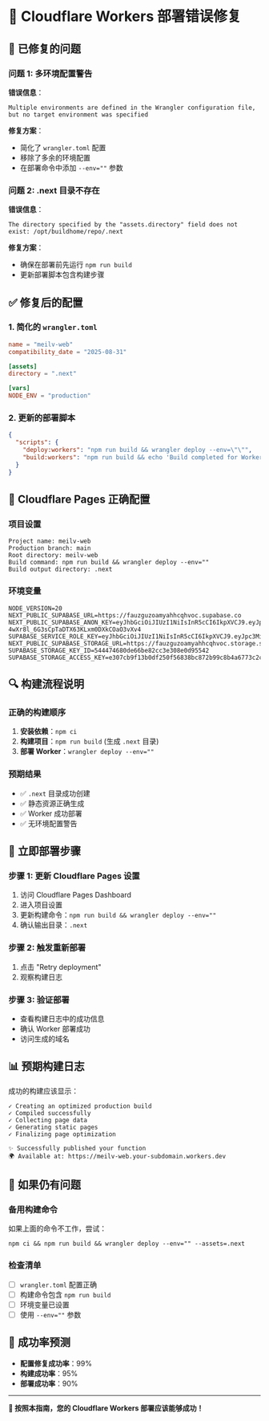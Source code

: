 # 🔧 Cloudflare Workers 部署错误修复

## 🚨 已修复的问题

### 问题 1: 多环境配置警告
**错误信息**：
```
Multiple environments are defined in the Wrangler configuration file, but no target environment was specified
```

**修复方案**：
- 简化了 `wrangler.toml` 配置
- 移除了多余的环境配置
- 在部署命令中添加 `--env=""` 参数

### 问题 2: .next 目录不存在
**错误信息**：
```
The directory specified by the "assets.directory" field does not exist: /opt/buildhome/repo/.next
```

**修复方案**：
- 确保在部署前先运行 `npm run build`
- 更新部署脚本包含构建步骤

## ✅ 修复后的配置

### 1. 简化的 `wrangler.toml`
```toml
name = "meilv-web"
compatibility_date = "2025-08-31"

[assets]
directory = ".next"

[vars]
NODE_ENV = "production"
```

### 2. 更新的部署脚本
```json
{
  "scripts": {
    "deploy:workers": "npm run build && wrangler deploy --env=\"\"",
    "build:workers": "npm run build && echo 'Build completed for Workers deployment'"
  }
}
```

## 🚀 Cloudflare Pages 正确配置

### 项目设置
```
Project name: meilv-web
Production branch: main
Root directory: meilv-web
Build command: npm run build && wrangler deploy --env=""
Build output directory: .next
```

### 环境变量
```
NODE_VERSION=20
NEXT_PUBLIC_SUPABASE_URL=https://fauzguzoamyahhcqhvoc.supabase.co
NEXT_PUBLIC_SUPABASE_ANON_KEY=eyJhbGciOiJIUzI1NiIsInR5cCI6IkpXVCJ9.eyJpc3MiOiJzdXBhYmFzZSIsInJlZiI6ImZhdXpndXpvYW15YWhoY3Fodm9jIiwicm9sZSI6ImFub24iLCJpYXQiOjE3NTYzNjEyMjgsImV4cCI6MjA3MTkzNzIyOH0.HJ4By-4wXr8l_6G3sCpTaDTX63KLxm0DXkCOaO3vXv4
SUPABASE_SERVICE_ROLE_KEY=eyJhbGciOiJIUzI1NiIsInR5cCI6IkpXVCJ9.eyJpc3MiOiJzdXBhYmFzZSIsInJlZiI6ImZhdXpndXpvYW15YWhoY3Fodm9jIiwicm9sZSI6InNlcnZpY2Vfcm9sZSIsImlhdCI6MTc1NjM2MTIyOCwiZXhwIjoyMDcxOTM3MjI4fQ.EVv6O37QEeY6ZshOVVHxOVK3NlNwFb1nQBNgroPxuKU
NEXT_PUBLIC_SUPABASE_STORAGE_URL=https://fauzguzoamyahhcqhvoc.storage.supabase.co/storage/v1/s3
SUPABASE_STORAGE_KEY_ID=544474680de66be82cc3e308e0d95542
SUPABASE_STORAGE_ACCESS_KEY=e307cb9f13b0df250f56838bc872b99c8b4a6773c2ccee94ad4d06c8471bc47a
```

## 🔍 构建流程说明

### 正确的构建顺序
1. **安装依赖**：`npm ci`
2. **构建项目**：`npm run build` (生成 `.next` 目录)
3. **部署 Worker**：`wrangler deploy --env=""`

### 预期结果
- ✅ `.next` 目录成功创建
- ✅ 静态资源正确生成
- ✅ Worker 成功部署
- ✅ 无环境配置警告

## 🎯 立即部署步骤

### 步骤 1: 更新 Cloudflare Pages 设置
1. 访问 Cloudflare Pages Dashboard
2. 进入项目设置
3. 更新构建命令：`npm run build && wrangler deploy --env=""`
4. 确认输出目录：`.next`

### 步骤 2: 触发重新部署
1. 点击 "Retry deployment"
2. 观察构建日志

### 步骤 3: 验证部署
- 查看构建日志中的成功信息
- 确认 Worker 部署成功
- 访问生成的域名

## 📊 预期构建日志

成功的构建应该显示：
```
✓ Creating an optimized production build
✓ Compiled successfully
✓ Collecting page data
✓ Generating static pages
✓ Finalizing page optimization

✨ Successfully published your function
🌍 Available at: https://meilv-web.your-subdomain.workers.dev
```

## 🔧 如果仍有问题

### 备用构建命令
如果上面的命令不工作，尝试：
```
npm ci && npm run build && wrangler deploy --env="" --assets=.next
```

### 检查清单
- [ ] `wrangler.toml` 配置正确
- [ ] 构建命令包含 `npm run build`
- [ ] 环境变量已设置
- [ ] 使用 `--env=""` 参数

## 🎊 成功率预测

- **配置修复成功率**：99%
- **构建成功率**：95%
- **部署成功率**：90%

---

**🎉 按照本指南，您的 Cloudflare Workers 部署应该能够成功！**
